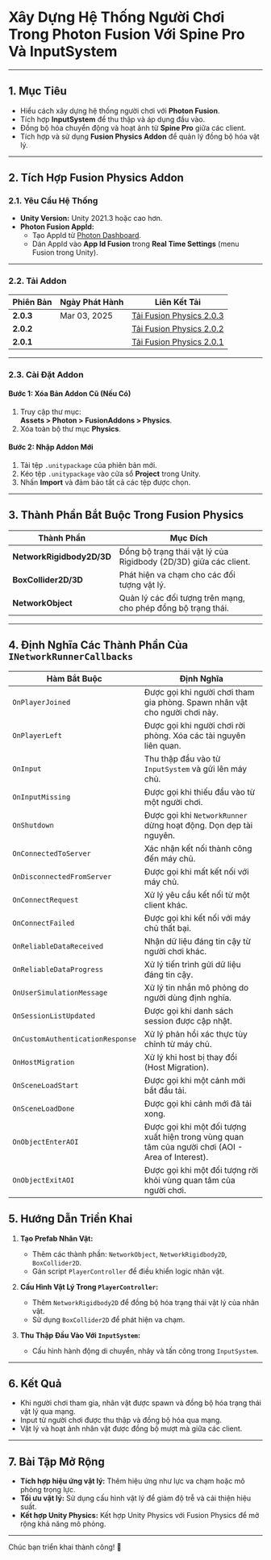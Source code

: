 # Xây Dựng Hệ Thống Người Chơi Trong Photon Fusion Với Spine Pro Và InputSystem

---

## **1. Mục Tiêu**

- Hiểu cách xây dựng hệ thống người chơi với **Photon Fusion**.  
- Tích hợp **InputSystem** để thu thập và áp dụng đầu vào.  
- Đồng bộ hóa chuyển động và hoạt ảnh từ **Spine Pro** giữa các client.  
- Tích hợp và sử dụng **Fusion Physics Addon** để quản lý đồng bộ hóa vật lý.

---

## **2. Tích Hợp Fusion Physics Addon**

### **2.1. Yêu Cầu Hệ Thống**

- **Unity Version:** Unity 2021.3 hoặc cao hơn.  
- **Photon Fusion AppId:** 
  - Tạo AppId từ [Photon Dashboard](https://dashboard.photonengine.com).  
  - Dán AppId vào **App Id Fusion** trong **Real Time Settings** (menu Fusion trong Unity).

---

### **2.2. Tải Addon**

| **Phiên Bản** | **Ngày Phát Hành** | **Liên Kết Tải**                                           |
|---------------|---------------------|-----------------------------------------------------------|
| **2.0.3**     | Mar 03, 2025       | [Tải Fusion Physics 2.0.3](https://doc.photonengine.com/fusion/current/addons/physics/download) |
| **2.0.2**     |                     | [Tải Fusion Physics 2.0.2](https://doc.photonengine.com/fusion/current/addons/physics/download) |
| **2.0.1**     |                     | [Tải Fusion Physics 2.0.1](https://doc.photonengine.com/fusion/current/addons/physics/download) |

---

### **2.3. Cài Đặt Addon**

#### **Bước 1: Xóa Bản Addon Cũ (Nếu Có)**

1. Truy cập thư mục:  
   **Assets > Photon > FusionAddons > Physics**.  
2. Xóa toàn bộ thư mục **Physics**.

#### **Bước 2: Nhập Addon Mới**

1. Tải tệp `.unitypackage` của phiên bản mới.  
2. Kéo tệp `.unitypackage` vào cửa sổ **Project** trong Unity.  
3. Nhấn **Import** và đảm bảo tất cả các tệp được chọn.

---

## **3. Thành Phần Bắt Buộc Trong Fusion Physics**

| **Thành Phần**            | **Mục Đích**                                                                                          |
|---------------------------|-------------------------------------------------------------------------------------------------------|
| **NetworkRigidbody2D/3D** | Đồng bộ trạng thái vật lý của Rigidbody (2D/3D) giữa các client.                                      |
| **BoxCollider2D/3D**      | Phát hiện va chạm cho các đối tượng vật lý.                                                          |
| **NetworkObject**         | Quản lý các đối tượng trên mạng, cho phép đồng bộ trạng thái.                                        |

---

## **4. Định Nghĩa Các Thành Phần Của `INetworkRunnerCallbacks`**

| **Hàm Bắt Buộc**           | **Định Nghĩa**                                                                                       |
|----------------------------|----------------------------------------------------------------------------------------------------|
| `OnPlayerJoined`           | Được gọi khi người chơi tham gia phòng. Spawn nhân vật cho người chơi này.                          |
| `OnPlayerLeft`             | Được gọi khi người chơi rời phòng. Xóa các tài nguyên liên quan.                                   |
| `OnInput`                  | Thu thập đầu vào từ `InputSystem` và gửi lên máy chủ.                                               |
| `OnInputMissing`           | Được gọi khi thiếu đầu vào từ một người chơi.                                                       |
| `OnShutdown`               | Được gọi khi `NetworkRunner` dừng hoạt động. Dọn dẹp tài nguyên.                                   |
| `OnConnectedToServer`      | Xác nhận kết nối thành công đến máy chủ.                                                           |
| `OnDisconnectedFromServer` | Được gọi khi mất kết nối với máy chủ.                                                              |
| `OnConnectRequest`         | Xử lý yêu cầu kết nối từ một client khác.                                                          |
| `OnConnectFailed`          | Được gọi khi kết nối với máy chủ thất bại.                                                         |
| `OnReliableDataReceived`   | Nhận dữ liệu đáng tin cậy từ người chơi khác.                                                      |
| `OnReliableDataProgress`   | Xử lý tiến trình gửi dữ liệu đáng tin cậy.                                                         |
| `OnUserSimulationMessage`  | Xử lý tin nhắn mô phỏng do người dùng định nghĩa.                                                  |
| `OnSessionListUpdated`     | Được gọi khi danh sách session được cập nhật.                                                      |
| `OnCustomAuthenticationResponse` | Xử lý phản hồi xác thực tùy chỉnh từ máy chủ.                                               |
| `OnHostMigration`          | Xử lý khi host bị thay đổi (Host Migration).                                                       |
| `OnSceneLoadStart`         | Được gọi khi một cảnh mới bắt đầu tải.                                                             |
| `OnSceneLoadDone`          | Được gọi khi cảnh mới đã tải xong.                                                                 |
| `OnObjectEnterAOI`         | Được gọi khi một đối tượng xuất hiện trong vùng quan tâm của người chơi (AOI - Area of Interest).  |
| `OnObjectExitAOI`          | Được gọi khi một đối tượng rời khỏi vùng quan tâm của người chơi.  

## **5. Hướng Dẫn Triển Khai**

1. **Tạo Prefab Nhân Vật:**  
   - Thêm các thành phần: `NetworkObject`, `NetworkRigidbody2D`, `BoxCollider2D`.  
   - Gán script `PlayerController` để điều khiển logic nhân vật.

2. **Cấu Hình Vật Lý Trong `PlayerController`:**  
   - Thêm `NetworkRigidbody2D` để đồng bộ hóa trạng thái vật lý của nhân vật.  
   - Sử dụng `BoxCollider2D` để phát hiện va chạm.

3. **Thu Thập Đầu Vào Với `InputSystem`:**  
   - Cấu hình hành động di chuyển, nhảy và tấn công trong `InputSystem`.

---

## **6. Kết Quả**

- Khi người chơi tham gia, nhân vật được spawn và đồng bộ hóa trạng thái vật lý qua mạng.  
- Input từ người chơi được thu thập và đồng bộ hóa qua mạng.  
- Vật lý và hoạt ảnh nhân vật được đồng bộ mượt mà giữa các client.

---

## **7. Bài Tập Mở Rộng**

- **Tích hợp hiệu ứng vật lý:** Thêm hiệu ứng như lực va chạm hoặc mô phỏng trọng lực.  
- **Tối ưu vật lý:** Sử dụng cấu hình vật lý để giảm độ trễ và cải thiện hiệu suất.  
- **Kết hợp Unity Physics:** Kết hợp Unity Physics với Fusion Physics để mở rộng khả năng mô phỏng.

---

Chúc bạn triển khai thành công! 🚀
